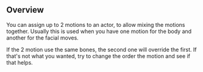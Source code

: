 ## Overview
You can assign up to 2 motions to an actor, to allow mixing the motions together. Usually this is used when you have one motion for the body and another for the facial moves. 

If the 2 motion use the same bones, the second one will override the first. If that's not what you wanted, try to change the order the motion and see if that helps.